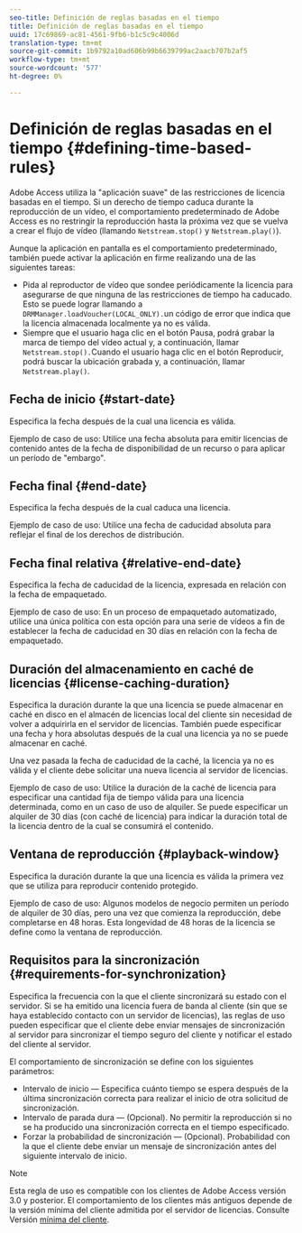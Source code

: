 ```yaml
---
seo-title: Definición de reglas basadas en el tiempo
title: Definición de reglas basadas en el tiempo
uuid: 17c69869-ac81-4561-9fb6-b1c5c9c4006d
translation-type: tm+mt
source-git-commit: 1b9792a10ad606b99b6639799ac2aacb707b2af5
workflow-type: tm+mt
source-wordcount: '577'
ht-degree: 0%

---
```



# Definición de reglas basadas en el tiempo {#defining-time-based-rules}

Adobe Access utiliza la &quot;aplicación suave&quot; de las restricciones de licencia basadas en el tiempo. Si un derecho de tiempo caduca durante la reproducción de un vídeo, el comportamiento predeterminado de Adobe Access es no restringir la reproducción hasta la próxima vez que se vuelva a crear el flujo de vídeo (llamando `Netstream.stop()` y `Netstream.play()`).

Aunque la aplicación en pantalla es el comportamiento predeterminado, también puede activar la aplicación en firme realizando una de las siguientes tareas:

* Pida al reproductor de vídeo que sondee periódicamente la licencia para asegurarse de que ninguna de las restricciones de tiempo ha caducado. Esto se puede lograr llamando a `DRMManager.loadVoucher(LOCAL_ONLY).`un código de error que indica que la licencia almacenada localmente ya no es válida.
* Siempre que el usuario haga clic en el botón Pausa, podrá grabar la marca de tiempo del vídeo actual y, a continuación, llamar `Netstream.stop().`Cuando el usuario haga clic en el botón Reproducir, podrá buscar la ubicación grabada y, a continuación, llamar `Netstream.play()`.

## Fecha de inicio {#start-date}

Especifica la fecha después de la cual una licencia es válida.

Ejemplo de caso de uso: Utilice una fecha absoluta para emitir licencias de contenido antes de la fecha de disponibilidad de un recurso o para aplicar un período de &quot;embargo&quot;.

## Fecha final {#end-date}

Especifica la fecha después de la cual caduca una licencia.

Ejemplo de caso de uso: Utilice una fecha de caducidad absoluta para reflejar el final de los derechos de distribución.

## Fecha final relativa {#relative-end-date}

Especifica la fecha de caducidad de la licencia, expresada en relación con la fecha de empaquetado.

Ejemplo de caso de uso: En un proceso de empaquetado automatizado, utilice una única política con esta opción para una serie de vídeos a fin de establecer la fecha de caducidad en 30 días en relación con la fecha de empaquetado.

## Duración del almacenamiento en caché de licencias {#license-caching-duration}

Especifica la duración durante la que una licencia se puede almacenar en caché en disco en el almacén de licencias local del cliente sin necesidad de volver a adquirirla en el servidor de licencias. También puede especificar una fecha y hora absolutas después de la cual una licencia ya no se puede almacenar en caché.

Una vez pasada la fecha de caducidad de la caché, la licencia ya no es válida y el cliente debe solicitar una nueva licencia al servidor de licencias.

Ejemplo de caso de uso: Utilice la duración de la caché de licencia para especificar una cantidad fija de tiempo válida para una licencia determinada, como en un caso de uso de alquiler. Se puede especificar un alquiler de 30 días (con caché de licencia) para indicar la duración total de la licencia dentro de la cual se consumirá el contenido.

## Ventana de reproducción {#playback-window}

Especifica la duración durante la que una licencia es válida la primera vez que se utiliza para reproducir contenido protegido.

Ejemplo de caso de uso: Algunos modelos de negocio permiten un período de alquiler de 30 días, pero una vez que comienza la reproducción, debe completarse en 48 horas. Esta longevidad de 48 horas de la licencia se define como la ventana de reproducción.

## Requisitos para la sincronización {#requirements-for-synchronization}

Especifica la frecuencia con la que el cliente sincronizará su estado con el servidor. Si se ha emitido una licencia fuera de banda al cliente (sin que se haya establecido contacto con un servidor de licencias), las reglas de uso pueden especificar que el cliente debe enviar mensajes de sincronización al servidor para sincronizar el tiempo seguro del cliente y notificar el estado del cliente al servidor.

El comportamiento de sincronización se define con los siguientes parámetros:

* Intervalo de inicio — Especifica cuánto tiempo se espera después de la última sincronización correcta para realizar el inicio de otra solicitud de sincronización.
* Intervalo de parada dura — (Opcional). No permitir la reproducción si no se ha producido una sincronización correcta en el tiempo especificado.
* Forzar la probabilidad de sincronización — (Opcional). Probabilidad con la que el cliente debe enviar un mensaje de sincronización antes del siguiente intervalo de inicio.

>[!NOTE]
>
>Esta regla de uso es compatible con los clientes de Adobe Access versión 3.0 y posterior. El comportamiento de los clientes más antiguos depende de la versión mínima del cliente admitida por el servidor de licencias. Consulte Versión [mínima del cliente](../../../../aaxs-protecting-content/content-implementing-the-license-server/content-handling-license-reqs/content-minimum-client-version.md).